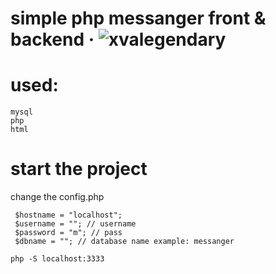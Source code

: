 # simple php messanger front & backend &middot; ![xvalegendary](https://img.shields.io/badge/dev-xvalegendary-red)

# used:
```
mysql
php
html
```
# start the project

change the config.php
```
 $hostname = "localhost";
 $username = ""; // username 
 $password = "m"; // pass
 $dbname = ""; // database name example: messanger
```
```
php -S localhost:3333
```
